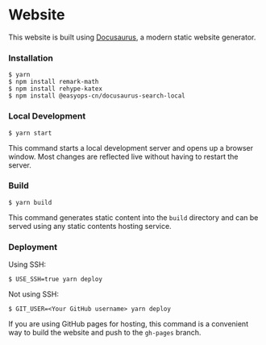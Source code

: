 # Website

This website is built using [Docusaurus](https://docusaurus.io/), a modern static website generator.

### Installation

```
$ yarn
$ npm install remark-math
$ npm install rehype-katex
$ npm install @easyops-cn/docusaurus-search-local
```

### Local Development

```
$ yarn start
```

This command starts a local development server and opens up a browser window. Most changes are reflected live without having to restart the server.

### Build

```
$ yarn build
```

This command generates static content into the `build` directory and can be served using any static contents hosting service.

### Deployment

Using SSH:

```
$ USE_SSH=true yarn deploy
```

Not using SSH:

```
$ GIT_USER=<Your GitHub username> yarn deploy
```

If you are using GitHub pages for hosting, this command is a convenient way to build the website and push to the `gh-pages` branch.
